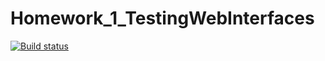 # Homework_1_TestingWebInterfaces
[![Build status](https://ci.appveyor.com/api/projects/status/helcx2gwcdsw5dan?svg=true)](https://ci.appveyor.com/project/denelena/hw-1-testingwebinterfaces)
